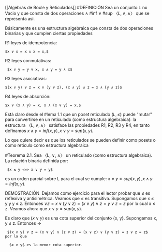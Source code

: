 
[[Álgebras de Boole y Reticulados]]
#DEFINICIÓN 
Sea un conjunto L no Vacio    y que consta de dos operaciones   ∧ #inf  ∨ #sup  $〈L, ∨, ∧〉$ que se representa asi.

Básicamente es una estructura algebraica que consta de dos operaciones binarias y que cumplen ciertas propiedades 
	
R1 leyes de idempotencia:
	
	$x ∨ x = x ∧ x = x,$

R2 leyes conmutativas:

	 $x ∨ y = y ∨ x, x ∧ y = y ∧ x$

R3 leyes asociativas:

	$(x ∨ y) ∨ z = x ∨ (y ∨ z), (x ∧ y) ∧ z = x ∧ (y ∧ z)$

R4 leyes de absorción:

	$x ∨ (x ∧ y) = x, x ∧ (x ∨ y) = x.$


Está claro desde el #lema 1.1 que un poset reticulado $(L, ≤)$ puede "mutar" para convertirse en un reticulado (como estructura algebraica): la estructura $〈L, ∨ , ∧ 〉$ satisface las propiedades R1, R2, R3 y R4, en tanto definamos $x ∧ y = inf(x, y),  x ∨ y = sup(x, y).$

Lo que quiere decir es que los reticulados se pueden definir como posets o como reticulo como estructura algebraica 

#Teorema  2.1.
Sea 〈L, ∨, ∧〉 un reticulado (como estructura algebraica). La relación binaria definida por:

	 $x ≤ y <=> x ∨ y = y$
	 
	 
es un orden parcial sobre L para el cual se cumple:
			$x ∨ y = sup(x, y)  , x ∧ y = inf(x, y).$
			
DEMOSTRACIÓN. Dejamos como ejercicio para el lector probar que ≤ es reflexiva y antisimétrica. Veamos que ≤ es transitiva. Supongamos que x ≤ y y y ≤ z. Entonces 
		$∨ z =x ∨ (y ∨ z) = (x ∨ y) ∨ z = y ∨ z = z$
		por lo cual 
		x ≤ z.
Veamos ahora que $x ∨ y = sup(x, y).$

Es claro que    $(x ∨ y)$  es una cota superior del conjunto {x, y}. Supongamos x, y ≤ z. Entonces =>

     $(x ∨ y) ∨ z = (x ∨ y) ∨ (z ∨ z) = (x ∨ z) ∨ (y ∨ z) = z ∨ z = z$
	por lo que 

	  $x ∨ y$ es la menor cota superior.
